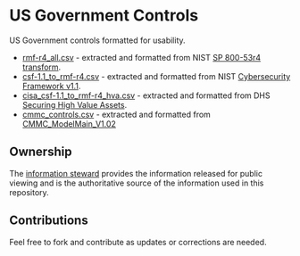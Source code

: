 # US Government Controls
US Government controls formatted for usability.

 - [rmf-r4_all.csv](https://github.com/trevorbryant/usgov-controls/blob/master/rmf-r4_all.csv) - extracted and formatted from NIST [SP 800-53r4 transform](https://nvd.nist.gov/static/feeds/xml/sp80053/rev4/800-53-controls.txt).
 - [csf-1.1_to_rmf-r4.csv](https://github.com/trevorbryant/usgov-controls/blob/master/csf-1.1_to_rmf-r4.csv) - extracted and formatted from NIST [Cybersecurity Framework v1.1](https://nvlpubs.nist.gov/nistpubs/CSWP/NIST.CSWP.04162018.pdf).
 - [cisa_csf-1.1_to_rmf-r4_hva.csv](https://github.com/trevorbryant/usgov-controls/blob/master/cisa_csf-1.1_to_rmf-r4_hva.csv) - extracted and formatted from DHS [Securing High Value Assets](https://www.cisa.gov/sites/default/files/publications/Securing%20High%20Value%20Assets_Version%201.1_July%202018_508c.pdf).
 - [cmmc_controls.csv](https://github.com/trevorbryant/usgov-controls/blob/master/cmmc_controls.csv) - extracted and formatted from [CMMC_ModelMain_V1.02](https://www.acq.osd.mil/cmmc/docs/CMMC_ModelMain_V1.02_20200318.pdf)

## Ownership
The [information steward](https://csrc.nist.gov/glossary/term/information_steward) provides the information released for public viewing and is the authoritative source of the information used in this repository.

## Contributions
Feel free to fork and contribute as updates or corrections are needed.
